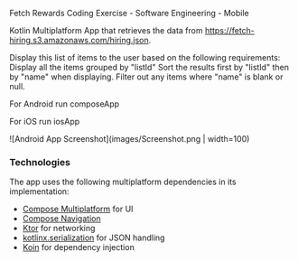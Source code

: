 Fetch Rewards Coding Exercise - Software Engineering - Mobile

Kotlin Multiplatform App that retrieves the data from https://fetch-hiring.s3.amazonaws.com/hiring.json.

Display this list of items to the user based on the following requirements:
Display all the items grouped by "listId"
Sort the results first by "listId" then by "name" when displaying.
Filter out any items where "name" is blank or null.

For Android run composeApp 

For iOS run iosApp

![Android App Screenshot](images/Screenshot.png | width=100)

### Technologies

The app uses the following multiplatform dependencies in its implementation:

- [Compose Multiplatform](https://jb.gg/compose) for UI
- [Compose Navigation](https://www.jetbrains.com/help/kotlin-multiplatform-dev/compose-navigation-routing.html)
- [Ktor](https://ktor.io/) for networking
- [kotlinx.serialization](https://github.com/Kotlin/kotlinx.serialization) for JSON handling
- [Koin](https://github.com/InsertKoinIO/koin) for dependency injection

